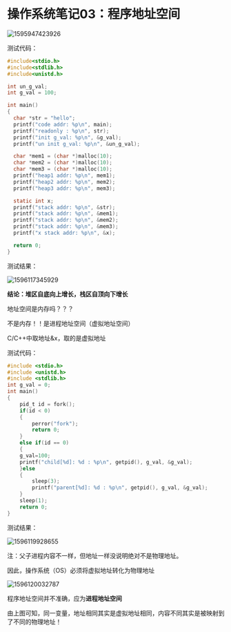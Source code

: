 # 操作系统笔记03：程序地址空间

![1595947423926](https://gitee.com/alexlee017/blogimage/raw/master/img/1595947423926.png)

测试代码：

```c
#include<stdio.h>
#include<stdlib.h>
#include<unistd.h>

int un_g_val;
int g_val = 100;

int main()
{
  char *str = "hello";
  printf("code addr: %p\n", main);
  printf("readonly : %p\n", str);
  printf("init g_val: %p\n", &g_val);
  printf("un init g_val: %p\n", &un_g_val);

  char *mem1 = (char *)malloc(10);
  char *mem2 = (char *)malloc(10);
  char *mem3 = (char *)malloc(10);
  printf("heap1 addr: %p\n", mem1);
  printf("heap2 addr: %p\n", mem2);
  printf("heap3 addr: %p\n", mem3);

  static int x;
  printf("stack addr: %p\n", &str);
  printf("stack addr: %p\n", &mem1);
  printf("stack addr: %p\n", &mem2);
  printf("stack addr: %p\n", &mem3);
  printf("x stack addr: %p\n", &x);

  return 0;
}
```

测试结果：

![1596117345929](https://gitee.com/alexlee017/blogimage/raw/master/img/1596117345929.png)

**结论：堆区自底向上增长，栈区自顶向下增长**



地址空间是内存吗？？？

不是内存！！是进程地址空间（虚拟地址空间）

C/C++中取地址&x，取的是虚拟地址

测试代码：

```c
#include <stdio.h>
#include <unistd.h>
#include <stdlib.h>
int g_val = 0;
int main()
{
    pid_t id = fork();
    if(id < 0)
    {
        perror("fork");
        return 0;
    }
    else if(id == 0)
    { 
    g_val=100;
    printf("child[%d]: %d : %p\n", getpid(), g_val, &g_val);
    }else
    {
        sleep(3);
        printf("parent[%d]: %d : %p\n", getpid(), g_val, &g_val);
    }
    sleep(1);
    return 0;
}
```

测试结果：

![1596119928655](C:\Users\10762\AppData\Roaming\Typora\typora-user-images\1596119928655.png)

注：父子进程内容不一样，但地址一样没说明绝对不是物理地址。

因此，操作系统（OS）必须将虚拟地址转化为物理地址

![1596120032787](https://gitee.com/alexlee017/blogimage/raw/master/img/1596120032787.png)

程序地址空间并不准确，应为**进程地址空间**

由上图可知，同一变量，地址相同其实是虚拟地址相同，内容不同其实是被映射到了不同的物理地址！